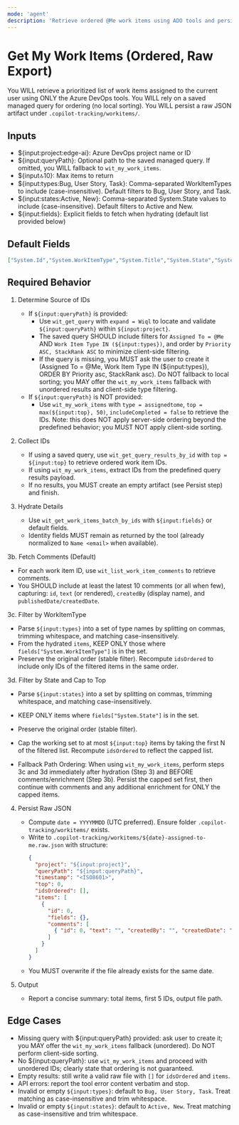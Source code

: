 ```yaml
---
mode: 'agent'
description: 'Retrieve ordered @Me work items using ADO tools and persist raw JSON'
---
```


# Get My Work Items (Ordered, Raw Export)

You WILL retrieve a prioritized list of work items assigned to the current user using ONLY the Azure DevOps tools. You WILL rely on a saved managed query for ordering (no local sorting). You WILL persist a raw JSON artifact under `.copilot-tracking/workitems/`.

## Inputs
- ${input:project:edge-ai}: Azure DevOps project name or ID
- ${input:queryPath}: Optional path to the saved managed query. If omitted, you WILL fallback to `wit_my_work_items`.
- ${input:top:10}: Max items to return
- ${input:types:Bug, User Story, Task}: Comma-separated WorkItemTypes to include (case-insensitive). Default filters to Bug, User Story, and Task.
- ${input:states:Active, New}: Comma-separated System.State values to include (case-insensitive). Default filters to Active and New.
- ${input:fields}: Explicit fields to fetch when hydrating (default list provided below)

## Default Fields
```json
["System.Id","System.WorkItemType","System.Title","System.State","System.Parent","System.Tags","Microsoft.VSTS.Common.StackRank","Microsoft.VSTS.Common.Priority","System.AssignedTo","System.ChangedDate","System.Description","Microsoft.VSTS.Common.AcceptanceCriteria"]
```

## Required Behavior
1. Determine Source of IDs
   - If `${input:queryPath}` is provided:
     - Use `wit_get_query` with `expand = Wiql` to locate and validate `${input:queryPath}` within `${input:project}`.
     - The saved query SHOULD include filters for `Assigned To = @Me` AND `Work Item Type IN (${input:types})`, and order by `Priority ASC, StackRank ASC` to minimize client-side filtering.
     - If the query is missing, you MUST ask the user to create it (Assigned To = @Me, Work Item Type IN (${input:types}), ORDER BY Priority asc, StackRank asc). Do NOT fallback to local sorting; you MAY offer the `wit_my_work_items` fallback with unordered results and client-side type filtering.
   - If `${input:queryPath}` is NOT provided:
     - Use `wit_my_work_items` with `type = assignedtome`, `top = max(${input:top}, 50)`, `includeCompleted = false` to retrieve the IDs. Note: this does NOT apply server-side ordering beyond the predefined behavior; you MUST NOT apply client-side sorting.

2. Collect IDs
   - If using a saved query, use `wit_get_query_results_by_id` with `top = ${input:top}` to retrieve ordered work item IDs.
   - If using `wit_my_work_items`, extract IDs from the predefined query results payload.
   - If no results, you MUST create an empty artifact (see Persist step) and finish.

3. Hydrate Details
   - Use `wit_get_work_items_batch_by_ids` with `${input:fields}` or default fields.
   - Identity fields MUST remain as returned by the tool (already normalized to `Name <email>` when available).

3b. Fetch Comments (Default)
   - For each work item ID, use `wit_list_work_item_comments` to retrieve comments.
   - You SHOULD include at least the latest 10 comments (or all when few), capturing: `id`, `text` (or rendered), `createdBy` (display name), and `publishedDate/createdDate`.

3c. Filter by WorkItemType
  - Parse `${input:types}` into a set of type names by splitting on commas, trimming whitespace, and matching case-insensitively.
  - From the hydrated `items`, KEEP ONLY those where `fields["System.WorkItemType"]` is in the set.
  - Preserve the original order (stable filter). Recompute `idsOrdered` to include only IDs of the filtered items in the same order.

3d. Filter by State and Cap to Top
  - Parse `${input:states}` into a set by splitting on commas, trimming whitespace, and matching case-insensitively.
  - KEEP ONLY items where `fields["System.State"]` is in the set.
  - Preserve the original order (stable filter).
  - Cap the working set to at most `${input:top}` items by taking the first N of the filtered list. Recompute `idsOrdered` to reflect the capped list.

  - Fallback Path Ordering: When using `wit_my_work_items`, perform steps 3c and 3d immediately after hydration (Step 3) and BEFORE comments/enrichment (Step 3b). Persist the capped set first, then continue with comments and any additional enrichment for ONLY the capped items.

4. Persist Raw JSON
   - Compute `date = YYYYMMDD` (UTC preferred). Ensure folder `.copilot-tracking/workitems/` exists.
   - Write to `.copilot-tracking/workitems/${date}-assigned-to-me.raw.json` with structure:
     ```json
     {
       "project": "${input:project}",
       "queryPath": "${input:queryPath}",
       "timestamp": "<ISO8601>",
       "top": 0,
       "idsOrdered": [],
       "items": [
         {
           "id": 0,
           "fields": {},
           "comments": [
             { "id": 0, "text": "", "createdBy": "", "createdDate": "" }
           ]
         }
       ]
     }
     ```
   - You MUST overwrite if the file already exists for the same date.

5. Output
   - Report a concise summary: total items, first 5 IDs, output file path.

## Edge Cases
- Missing query with ${input:queryPath} provided: ask user to create it; you MAY offer the `wit_my_work_items` fallback (unordered). Do NOT perform client-side sorting.
- No ${input:queryPath}: use `wit_my_work_items` and proceed with unordered IDs; clearly state that ordering is not guaranteed.
- Empty results: still write a valid raw file with `[]` for `idsOrdered` and `items`.
- API errors: report the tool error content verbatim and stop.
- Invalid or empty `${input:types}`: default to `Bug, User Story, Task`. Treat matching as case-insensitive and trim whitespace.
- Invalid or empty `${input:states}`: default to `Active, New`. Treat matching as case-insensitive and trim whitespace.
